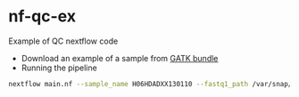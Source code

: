 # nf-qc-ex
Example of QC nextflow code

- Download an example of a sample from [GATK bundle](https://s3.amazonaws.com/gatk-test-data/gatk-test-data-readme.html)
- Running the pipeline
```bash
nextflow main.nf --sample_name H06HDADXX130110 --fastq1_path /var/snap/amazon-ssm-agent/7993/test/H06HDADXX130110.1.ATCACGAT.20k_reads_1.fastq.gz --fastq2_path /var/snap/amazon-ssm-agent/7993/test/H06HDADXX130110.1.ATCACGAT.20k_reads_2.fastq.gz
```
